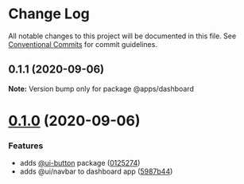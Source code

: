 # Change Log

All notable changes to this project will be documented in this file.
See [Conventional Commits](https://conventionalcommits.org) for commit guidelines.

## 0.1.1 (2020-09-06)

**Note:** Version bump only for package @apps/dashboard

# [0.1.0](https://github.com/ghoshnirmalya/git-flash-front-end/compare/@front-end/dashboard@0.0.1...@front-end/dashboard@0.1.0) (2020-09-06)

### Features

- adds [@ui-button](https://github.com/ui-button) package ([0125274](https://github.com/ghoshnirmalya/git-flash-front-end/commit/0125274722709c13962adc22cb55248e37a930ce))
- adds @ui/navbar to dashboard app ([5987b44](https://github.com/ghoshnirmalya/git-flash-front-end/commit/5987b44771675bad906d457f0a0a6e60cfcb4e2a))
